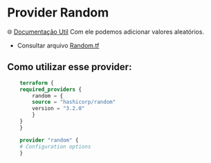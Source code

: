 # Provider Random

🌐 [Documentação Util](https://registry.terraform.io/providers/hashicorp/random/latest/docs)
Com ele podemos adicionar valores aleatórios.
- Consultar arquivo [Random.tf](/Terraform/Terraform%20no%20Azure%20Infraestrutura%20como%20C%C3%B3digo%20e%20DevOps/Providers/Random/Random.tf)
## Como utilizar esse provider:

~~~terraform
    terraform {
    required_providers {
        random = {
        source = "hashicorp/random"
        version = "3.2.0"
        }
    }
    }

    provider "random" {
    # Configuration options
    }
~~~
